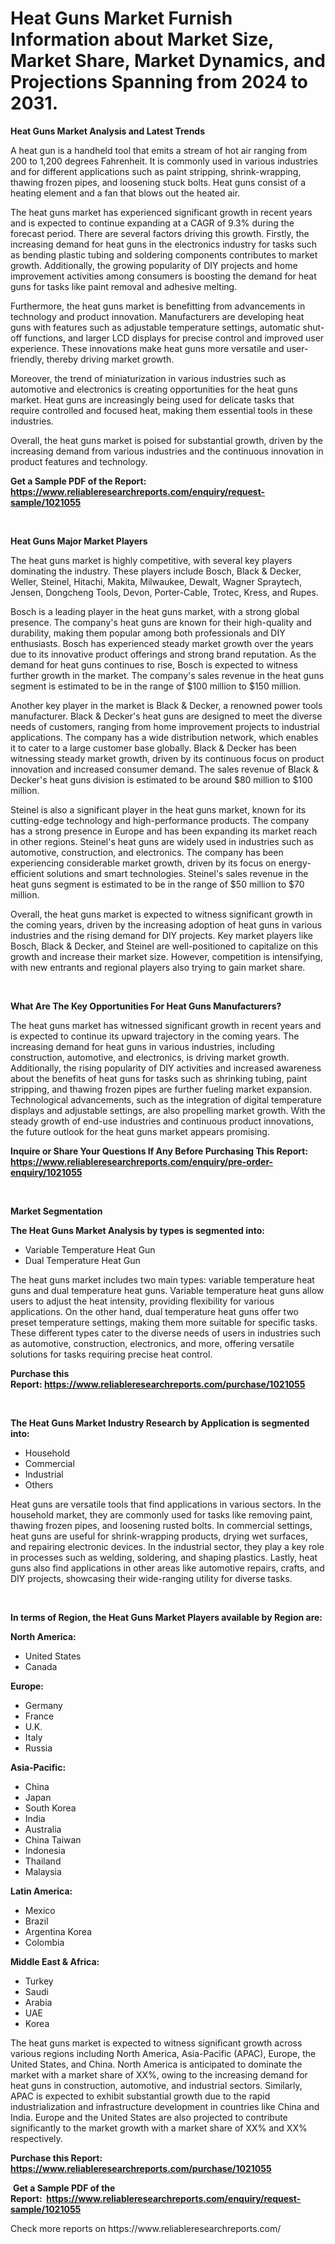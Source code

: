 <p><h1>Heat Guns Market Furnish Information about Market Size, Market Share, Market Dynamics, and Projections Spanning from 2024 to 2031.</h1></p><p><strong>Heat Guns Market Analysis and Latest Trends</strong></p>
<p><p>A heat gun is a handheld tool that emits a stream of hot air ranging from 200 to 1,200 degrees Fahrenheit. It is commonly used in various industries and for different applications such as paint stripping, shrink-wrapping, thawing frozen pipes, and loosening stuck bolts. Heat guns consist of a heating element and a fan that blows out the heated air.</p><p>The heat guns market has experienced significant growth in recent years and is expected to continue expanding at a CAGR of 9.3% during the forecast period. There are several factors driving this growth. Firstly, the increasing demand for heat guns in the electronics industry for tasks such as bending plastic tubing and soldering components contributes to market growth. Additionally, the growing popularity of DIY projects and home improvement activities among consumers is boosting the demand for heat guns for tasks like paint removal and adhesive melting.</p><p>Furthermore, the heat guns market is benefitting from advancements in technology and product innovation. Manufacturers are developing heat guns with features such as adjustable temperature settings, automatic shut-off functions, and larger LCD displays for precise control and improved user experience. These innovations make heat guns more versatile and user-friendly, thereby driving market growth.</p><p>Moreover, the trend of miniaturization in various industries such as automotive and electronics is creating opportunities for the heat guns market. Heat guns are increasingly being used for delicate tasks that require controlled and focused heat, making them essential tools in these industries.</p><p>Overall, the heat guns market is poised for substantial growth, driven by the increasing demand from various industries and the continuous innovation in product features and technology.</p></p>
<p><strong>Get a Sample PDF of the Report:&nbsp; <a href="https://www.reliableresearchreports.com/enquiry/request-sample/1021055">https://www.reliableresearchreports.com/enquiry/request-sample/1021055</a></strong></p>
<p>&nbsp;</p>
<p><strong>Heat Guns Major Market Players</strong></p>
<p><p>The heat guns market is highly competitive, with several key players dominating the industry. These players include Bosch, Black & Decker, Weller, Steinel, Hitachi, Makita, Milwaukee, Dewalt, Wagner Spraytech, Jensen, Dongcheng Tools, Devon, Porter-Cable, Trotec, Kress, and Rupes.</p><p>Bosch is a leading player in the heat guns market, with a strong global presence. The company's heat guns are known for their high-quality and durability, making them popular among both professionals and DIY enthusiasts. Bosch has experienced steady market growth over the years due to its innovative product offerings and strong brand reputation. As the demand for heat guns continues to rise, Bosch is expected to witness further growth in the market. The company's sales revenue in the heat guns segment is estimated to be in the range of $100 million to $150 million.</p><p>Another key player in the market is Black & Decker, a renowned power tools manufacturer. Black & Decker's heat guns are designed to meet the diverse needs of customers, ranging from home improvement projects to industrial applications. The company has a wide distribution network, which enables it to cater to a large customer base globally. Black & Decker has been witnessing steady market growth, driven by its continuous focus on product innovation and increased consumer demand. The sales revenue of Black & Decker's heat guns division is estimated to be around $80 million to $100 million.</p><p>Steinel is also a significant player in the heat guns market, known for its cutting-edge technology and high-performance products. The company has a strong presence in Europe and has been expanding its market reach in other regions. Steinel's heat guns are widely used in industries such as automotive, construction, and electronics. The company has been experiencing considerable market growth, driven by its focus on energy-efficient solutions and smart technologies. Steinel's sales revenue in the heat guns segment is estimated to be in the range of $50 million to $70 million.</p><p>Overall, the heat guns market is expected to witness significant growth in the coming years, driven by the increasing adoption of heat guns in various industries and the rising demand for DIY projects. Key market players like Bosch, Black & Decker, and Steinel are well-positioned to capitalize on this growth and increase their market size. However, competition is intensifying, with new entrants and regional players also trying to gain market share.</p></p>
<p>&nbsp;</p>
<p><strong>What Are The Key Opportunities For Heat Guns Manufacturers?</strong></p>
<p><p>The heat guns market has witnessed significant growth in recent years and is expected to continue its upward trajectory in the coming years. The increasing demand for heat guns in various industries, including construction, automotive, and electronics, is driving market growth. Additionally, the rising popularity of DIY activities and increased awareness about the benefits of heat guns for tasks such as shrinking tubing, paint stripping, and thawing frozen pipes are further fueling market expansion. Technological advancements, such as the integration of digital temperature displays and adjustable settings, are also propelling market growth. With the steady growth of end-use industries and continuous product innovations, the future outlook for the heat guns market appears promising.</p></p>
<p><strong>Inquire or Share Your Questions If Any Before Purchasing This Report: <a href="https://www.reliableresearchreports.com/enquiry/pre-order-enquiry/1021055">https://www.reliableresearchreports.com/enquiry/pre-order-enquiry/1021055</a></strong></p>
<p>&nbsp;</p>
<p><strong>Market Segmentation</strong></p>
<p><strong>The Heat Guns Market Analysis by types is segmented into:</strong></p>
<p><ul><li>Variable Temperature Heat Gun</li><li>Dual Temperature Heat Gun</li></ul></p>
<p><p>The heat guns market includes two main types: variable temperature heat guns and dual temperature heat guns. Variable temperature heat guns allow users to adjust the heat intensity, providing flexibility for various applications. On the other hand, dual temperature heat guns offer two preset temperature settings, making them more suitable for specific tasks. These different types cater to the diverse needs of users in industries such as automotive, construction, electronics, and more, offering versatile solutions for tasks requiring precise heat control.</p></p>
<p><strong>Purchase this Report:&nbsp;<a href="https://www.reliableresearchreports.com/purchase/1021055">https://www.reliableresearchreports.com/purchase/1021055</a></strong></p>
<p>&nbsp;</p>
<p><strong>The Heat Guns Market Industry Research by Application is segmented into:</strong></p>
<p><ul><li>Household</li><li>Commercial</li><li>Industrial</li><li>Others</li></ul></p>
<p><p>Heat guns are versatile tools that find applications in various sectors. In the household market, they are commonly used for tasks like removing paint, thawing frozen pipes, and loosening rusted bolts. In commercial settings, heat guns are useful for shrink-wrapping products, drying wet surfaces, and repairing electronic devices. In the industrial sector, they play a key role in processes such as welding, soldering, and shaping plastics. Lastly, heat guns also find applications in other areas like automotive repairs, crafts, and DIY projects, showcasing their wide-ranging utility for diverse tasks.</p></p>
<p>&nbsp;</p>
<p><strong>In terms of Region, the Heat Guns Market Players available by Region are:</strong></p>
<p>
    <p> <strong> North America: </strong>
        <ul>
            <li>United States</li>
            <li>Canada</li>
        </ul>
        </p> 
    <p> <strong> Europe: </strong>
        <ul>
            <li>Germany</li>
            <li>France</li>
            <li>U.K.</li>
            <li>Italy</li>
            <li>Russia</li>
        </ul>
        </p> 
    <p> <strong> Asia-Pacific: </strong>
        <ul>
            <li>China</li>
            <li>Japan</li>
            <li>South Korea</li>
            <li>India</li>
            <li>Australia</li>
            <li>China Taiwan</li>
            <li>Indonesia</li>
            <li>Thailand</li>
            <li>Malaysia</li>
        </ul>
        </p> 
    <p> <strong> Latin America: </strong>
        <ul>
            <li>Mexico</li>
            <li>Brazil</li>
            <li>Argentina Korea</li>
            <li>Colombia</li>
        </ul>
        </p> 
    <p> <strong> Middle East & Africa: </strong>
        <ul>
            <li>Turkey</li>
            <li>Saudi</li>
            <li>Arabia</li>
            <li>UAE</li>
            <li>Korea</li>
        </ul>
    </p>
    </p>
<p><p>The heat guns market is expected to witness significant growth across various regions including North America, Asia-Pacific (APAC), Europe, the United States, and China. North America is anticipated to dominate the market with a market share of XX%, owing to the increasing demand for heat guns in construction, automotive, and industrial sectors. Similarly, APAC is expected to exhibit substantial growth due to the rapid industrialization and infrastructure development in countries like China and India. Europe and the United States are also projected to contribute significantly to the market growth with a market share of XX% and XX% respectively.</p></p>
<p><strong>Purchase this Report: <a href="https://www.reliableresearchreports.com/purchase/1021055">https://www.reliableresearchreports.com/purchase/1021055</a></strong></p>
<p>&nbsp;<strong>Get a Sample PDF of the Report:&nbsp;&nbsp;<a href="https://www.reliableresearchreports.com/enquiry/request-sample/1021055">https://www.reliableresearchreports.com/enquiry/request-sample/1021055</a></strong></p>
<p><strong></strong></p>
<p>Check more reports on https://www.reliableresearchreports.com/</p>